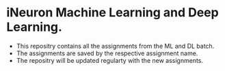 # iNeuron Machine Learning and Deep Learning.
  * This repositry contains all the assignments from the ML and DL batch.
  * The assignments are saved by the respective assignment name.
  * The repositry will be updated regularty with the new assignments.
